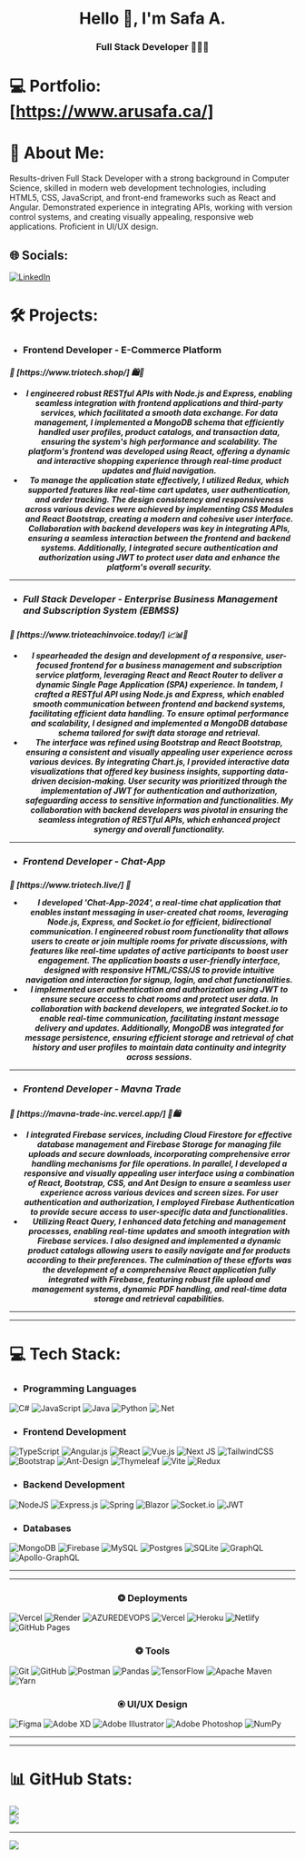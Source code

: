 <h1 align="center">Hello 👋, I'm Safa A.</h1>
<h3 align="center">Full Stack Developer 👨🏻‍💻</h3>

# 💻 Portfolio: [https://www.arusafa.ca/]

# 💫 About Me:

Results-driven Full Stack Developer with a strong background in Computer Science, skilled in modern web development technologies, including HTML5, CSS, JavaScript, and front-end frameworks such as React and Angular. Demonstrated experience in integrating APIs, working with version control systems, and creating visually appealing, responsive web applications. Proficient in UI/UX design.

## 🌐 Socials:

[![LinkedIn](https://img.shields.io/badge/LinkedIn-%230077B5.svg?logo=linkedin&logoColor=white)](https://linkedin.com/in/safaaru)

# 🛠️ Projects:

- <h3>Frontend Developer - E-Commerce Platform </h3>
<h5>🔗 [https://www.triotech.shop/] 🛍️🛒
<ul>
    <li align="center">I engineered robust RESTful APIs with Node.js and Express, enabling seamless integration with frontend applications and third-party services, which facilitated a smooth data exchange. For data management, I implemented a MongoDB schema that efficiently handled user profiles, product catalogs, and transaction data, ensuring the system's high performance and scalability. The platform's frontend was developed using React, offering a dynamic and interactive shopping experience through real-time product updates and fluid navigation.</li>
    <li align="center">To manage the application state effectively, I utilized Redux, which supported features like real-time cart updates, user authentication, and order tracking. The design consistency and responsiveness across various devices were achieved by implementing CSS Modules and React Bootstrap, creating a modern and cohesive user interface. Collaboration with backend developers was key in integrating APIs, ensuring a seamless interaction between the frontend and backend systems. Additionally, I integrated secure authentication and authorization using JWT to protect user data and enhance the platform's overall security.</li> 
</ul>
    <hr></hr>
 
- <h3>Full Stack Developer - Enterprise Business Management and Subscription System (EBMSS)</h3>
<h5>🔗 [https://www.trioteachinvoice.today/] 📈📊🏬
<ul>
    <li align="center">I spearheaded the design and development of a responsive, user-focused frontend for a business management and subscription service platform, leveraging React and React Router to deliver a dynamic Single Page Application (SPA) experience. In tandem, I crafted a RESTful API using Node.js and Express, which enabled smooth communication between frontend and backend systems, facilitating efficient data handling. To ensure optimal performance and scalability, I designed and implemented a MongoDB database schema tailored for swift data storage and retrieval.</li> 
    <li align="center">The interface was refined using Bootstrap and React Bootstrap, ensuring a consistent and visually appealing user experience across various devices. By integrating Chart.js, I provided interactive data visualizations that offered key business insights, supporting data-driven decision-making. User security was prioritized through the implementation of JWT for authentication and authorization, safeguarding access to sensitive information and functionalities. My collaboration with backend developers was pivotal in ensuring the seamless integration of RESTful APIs, which enhanced project synergy and overall functionality.</li> 
    
</ul>
    <hr></hr>

- <h3>Frontend Developer - Chat-App</h3>
<h5>🔗 [https://www.triotech.live/] 💬
<ul>
    <li align="center">I developed 'Chat-App-2024', a real-time chat application that enables instant messaging in user-created chat rooms, leveraging Node.js, Express, and Socket.io for efficient, bidirectional communication. I engineered robust room functionality that allows users to create or join multiple rooms for private discussions, with features like real-time updates of active participants to boost user engagement. The application boasts a user-friendly interface, designed with responsive HTML/CSS/JS to provide intuitive navigation and interaction for signup, login, and chat functionalities.</li>
    <li align="center">I implemented user authentication and authorization using JWT to ensure secure access to chat rooms and protect user data. In collaboration with backend developers, we integrated Socket.io to enable real-time communication, facilitating instant message delivery and updates. Additionally, MongoDB was integrated for message persistence, ensuring efficient storage and retrieval of chat history and user profiles to maintain data continuity and integrity across sessions.</li>
    
</ul>
    <hr></hr>

- <h3>Frontend Developer - Mavna Trade</h3>
<h5>🔗 [https://mavna-trade-inc.vercel.app/] 🏪🛍️
<ul>
    <li align="center">I integrated Firebase services, including Cloud Firestore for effective database management and Firebase Storage for managing file uploads and secure downloads, incorporating comprehensive error handling mechanisms for file operations. In parallel, I developed a responsive and visually appealing user interface using a combination of React, Bootstrap, CSS, and Ant Design to ensure a seamless user experience across various devices and screen sizes. For user authentication and authorization, I employed Firebase Authentication to provide secure access to user-specific data and functionalities.</li>
    <li align="center"> 
    Utilizing React Query, I enhanced data fetching and management processes, enabling real-time updates and smooth integration with Firebase services. I also designed and implemented a dynamic product catalogs allowing users to easily navigate and for products according to their preferences. The culmination of these efforts was the development of a comprehensive React application fully integrated with Firebase, featuring robust file upload and management systems, dynamic PDF handling, and real-time data storage and retrieval capabilities.</li>
</ul>
    <hr></hr>
    <hr></hr>

# 💻 Tech Stack:

* <h3 align="left">Programming Languages</h3>
<p align="left">

![C#](https://img.shields.io/badge/c%23-%23239120.svg?style=for-the-badge&logo=csharp&logoColor=white) ![JavaScript](https://img.shields.io/badge/javascript-%23323330.svg?style=for-the-badge&logo=javascript&logoColor=%23F7DF1E) ![Java](https://img.shields.io/badge/java-%23ED8B00.svg?style=for-the-badge&logo=openjdk&logoColor=white) ![Python](https://img.shields.io/badge/python-3670A0?style=for-the-badge&logo=python&logoColor=ffdd54) ![.Net](https://img.shields.io/badge/.NET-5C2D91?style=for-the-badge&logo=.net&logoColor=white) </p>

* <h3 align="left">Frontend Development</h3>
<p align="left">

![TypeScript](https://img.shields.io/badge/typescript-%23007ACC.svg?style=for-the-badge&logo=typescript&logoColor=white) ![Angular.js](https://img.shields.io/badge/angular.js-%23E23237.svg?style=for-the-badge&logo=angularjs&logoColor=white) ![React](https://img.shields.io/badge/react-%2320232a.svg?style=for-the-badge&logo=react&logoColor=%2361DAFB) ![Vue.js](https://img.shields.io/badge/vue.js-%2335495e.svg?style=for-the-badge&logo=vuedotjs&logoColor=%234FC08D) ![Next JS](https://img.shields.io/badge/Next-black?style=for-the-badge&logo=next.js&logoColor=white) ![TailwindCSS](https://img.shields.io/badge/tailwindcss-%2338B2AC.svg?style=for-the-badge&logo=tailwind-css&logoColor=white) ![Bootstrap](https://img.shields.io/badge/bootstrap-%238511FA.svg?style=for-the-badge&logo=bootstrap&logoColor=white) ![Ant-Design](https://img.shields.io/badge/-AntDesign-%230170FE?style=for-the-badge&logo=ant-design&logoColor=white) ![Thymeleaf](https://img.shields.io/badge/Thymeleaf-%23005C0F.svg?style=for-the-badge&logo=Thymeleaf&logoColor=white) ![Vite](https://img.shields.io/badge/vite-%23646CFF.svg?style=for-the-badge&logo=vite&logoColor=white) ![Redux](https://img.shields.io/badge/redux-%23593d88.svg?style=for-the-badge&logo=redux&logoColor=white) </p>

* <h3 align="left">Backend Development</h3>
<p align="left"> 

![NodeJS](https://img.shields.io/badge/node.js-6DA55F?style=for-the-badge&logo=node.js&logoColor=white) ![Express.js](https://img.shields.io/badge/express.js-%23404d59.svg?style=for-the-badge&logo=express&logoColor=%2361DAFB) ![Spring](https://img.shields.io/badge/spring-%236DB33F.svg?style=for-the-badge&logo=spring&logoColor=white) ![Blazor](https://img.shields.io/badge/blazor-%235C2D91.svg?style=for-the-badge&logo=blazor&logoColor=white) ![Socket.io](https://img.shields.io/badge/Socket.io-black?style=for-the-badge&logo=socket.io&badgeColor=010101) ![JWT](https://img.shields.io/badge/JWT-black?style=for-the-badge) </p>


* <h3 align="left">Databases</h3>
<p align="left"> 

![MongoDB](https://img.shields.io/badge/MongoDB-%234ea94b.svg?style=for-the-badge&logo=mongodb&logoColor=white) ![Firebase](https://img.shields.io/badge/firebase-%23039BE5.svg?style=for-the-badge&logo=firebase) ![MySQL](https://img.shields.io/badge/mysql-%2300000f.svg?style=for-the-badge&logo=mysql&logoColor=white) ![Postgres](https://img.shields.io/badge/postgres-%23316192.svg?style=for-the-badge&logo=postgresql&logoColor=white) ![SQLite](https://img.shields.io/badge/sqlite-%2307405e.svg?style=for-the-badge&logo=sqlite&logoColor=white) ![GraphQL](https://img.shields.io/badge/-GraphQL-E10098?style=for-the-badge&logo=graphql&logoColor=white) ![Apollo-GraphQL](https://img.shields.io/badge/-ApolloGraphQL-311C87?style=for-the-badge&logo=apollo-graphql) </p>

<hr></hr>
<hr></hr>

<h3 align="center">❂ Deployments</h3>
<p align="center"> 

![Vercel](https://img.shields.io/badge/vercel-%23000000.svg?style=for-the-badge&logo=vercel&logoColor=white) ![Render](https://img.shields.io/badge/Render-%46E3B7.svg?style=for-the-badge&logo=render&logoColor=white) ![AZUREDEVOPS](https://img.shields.io/badge/azuredevops-0078D7.svg?style=for-the-badge&logo=azuredevops&logoColor=white&color=%230078D7) ![Vercel](https://img.shields.io/badge/Vercel-black?style=for-the-badge&logo=vercel&logoColor=white) ![Heroku](https://img.shields.io/badge/heroku-%23430098.svg?style=for-the-badge&logo=heroku&logoColor=white) ![Netlify](https://img.shields.io/badge/Netlify-%23000000.svg?style=for-the-badge&logo=netlify&logoColor=%23000000) ![GitHub Pages](https://img.shields.io/badge/GitHub%20Pages-%23181717.svg?style=for-the-badge&logo=github&logoColor=white) </p>


<h3 align="center">❂ Tools</h3>
<p align="center"> 

![Git](https://img.shields.io/badge/git-%23F05032.svg?style=for-the-badge&logo=git&logoColor=white) ![GitHub](https://img.shields.io/badge/github-%23121011.svg?style=for-the-badge&logo=github&logoColor=white) ![Postman](https://img.shields.io/badge/Postman-FF6C37?style=for-the-badge&logo=postman&logoColor=white) ![Pandas](https://img.shields.io/badge/pandas-%23150458.svg?style=for-the-badge&logo=pandas&logoColor=white) ![TensorFlow](https://img.shields.io/badge/TensorFlow-%23FF6F00.svg?style=for-the-badge&logo=TensorFlow&logoColor=white) ![Apache Maven](https://img.shields.io/badge/Apache%20Maven-C71A36?style=for-the-badge&logo=Apache%20Maven&logoColor=white) ![Yarn](https://img.shields.io/badge/yarn-%232C8EBB.svg?style=for-the-badge&logo=yarn&logoColor=white) </p>

<h3 align="center">⦿ UI/UX Design</h3>
<p align="center"> 

![Figma](https://img.shields.io/badge/figma-%23F24E1E.svg?style=for-the-badge&logo=figma&logoColor=white) ![Adobe XD](https://img.shields.io/badge/Adobe%20XD-FF26BE?style=for-the-badge&logo=adobe-xd&logoColor=white) ![Adobe Illustrator](https://img.shields.io/badge/adobe%20illustrator-%23FF9A00.svg?style=for-the-badge&logo=adobe%20illustrator&logoColor=white) ![Adobe Photoshop](https://img.shields.io/badge/adobe%20photoshop-%2331A8FF.svg?style=for-the-badge&logo=adobe%20photoshop&logoColor=white) ![NumPy](https://img.shields.io/badge/numpy-%23013243.svg?style=for-the-badge&logo=numpy&logoColor=white) </p>

<hr></hr>
<hr></hr>

# 📊 GitHub Stats:

![](https://github-readme-streak-stats.herokuapp.com/?user=arusafa&theme=dark&hide_border=false)<br/>
![](https://github-readme-stats.vercel.app/api/top-langs/?username=arusafa&theme=dark&hide_border=false&include_all_commits=true&count_private=false&layout=compact)

---

[![](https://visitcount.itsvg.in/api?id=arusafa&icon=0&color=0)](https://visitcount.itsvg.in)

<!-- Proudly created with GPRM ( https://gprm.itsvg.in ) -->
